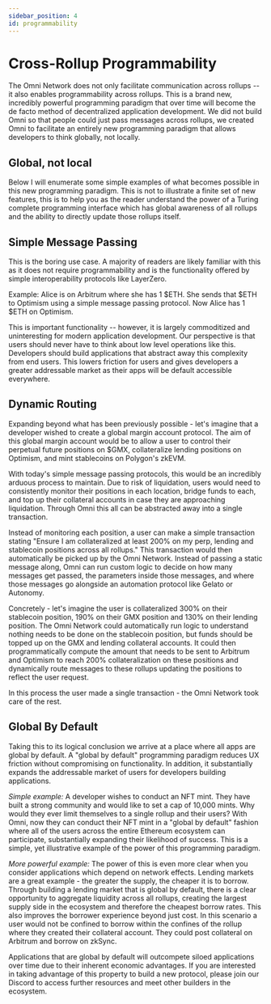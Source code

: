 ```yaml
---
sidebar_position: 4
id: programmability
---
```


# Cross-Rollup Programmability

The Omni Network does not only facilitate communication across rollups -- it also enables programmability across rollups. This is a brand new, incredibly powerful programming paradigm that over time will become the de facto method of decentralized application development. We did not build Omni so that people could just pass messages across rollups, we created Omni to facilitate an entirely new programming paradigm that allows developers to think globally, not locally.

## Global, not local

Below I will enumerate some simple examples of what becomes possible in this new programming paradigm. This is not to illustrate a finite set of new features, this is to help you as the reader understand the power of a Turing complete programming interface which has global awareness of all rollups and the ability to directly update those rollups itself.

## Simple Message Passing

This is the boring use case. A majority of readers are likely familiar with this as it does not require programmability and is the functionality offered by simple interoperability protocols like LayerZero.

Example: Alice is on Arbitrum where she has 1 \$ETH. She sends that \$ETH to Optimism using a simple message passing protocol. Now Alice has 1 \$ETH on Optimism.

This is important functionality -- however, it is largely commoditized and uninteresting for modern application development. Our perspective is that users should never have to think about low level operations like this. Developers should build applications that abstract away this complexity from end users. This lowers friction for users and gives developers a greater addressable market as their apps will be default accessible everywhere.

## Dynamic Routing

Expanding beyond what has been previously possible - let's imagine that a developer wished to create a global margin account protocol. The aim of this global margin account would be to allow a user to control their perpetual future positions on $GMX, collateralize lending positions on Optimism, and mint stablecoins on Polygon's zkEVM.

With today's simple message passing protocols, this would be an incredibly arduous process to maintain. Due to risk of liquidation, users would need to consistently monitor their positions in each location, bridge funds to each, and top up their collateral accounts in case they are approaching liquidation. Through Omni this all can be abstracted away into a single transaction.

Instead of monitoring each position, a user can make a simple transaction stating "Ensure I am collateralized at least 200% on my perp, lending and stablecoin positions across all rollups." This transaction would then automatically be picked up by the Omni Network. Instead of passing a static message along, Omni can run custom logic to decide on how many messages get passed, the parameters inside those messages, and where those messages go alongside an automation protocol like Gelato or Autonomy.

Concretely - let's imagine the user is collateralized 300% on their stablecoin position, 190% on their  GMX position and 130% on their lending position. The Omni Network could automatically run logic to understand nothing needs to be done on the stablecoin position, but funds should be topped up on the GMX and lending collateral accounts. It could then programmatically compute the amount that needs to be sent to Arbitrum and Optimism to reach 200% collateralization on these positions and dynamically route messages to these rollups updating the positions to reflect the user request.

In this process the user made a single transaction - the Omni Network took care of the rest.

## Global By Default

Taking this to its logical conclusion we arrive at a place where all apps are global by default. A "global by default" programming paradigm reduces UX friction without compromising on functionality. In addition, it substantially expands the addressable market of users for developers building applications.

_Simple example:_ A developer wishes to conduct an NFT mint. They have built a strong community and would like to set a cap of 10,000 mints. Why would they ever limit themselves to a single rollup and their users? With Omni, now they can conduct their NFT mint in a "global by default" fashion where all of the users across the entire Ethereum ecosystem can participate, substantially expanding their likelihood of success. This is a simple, yet illustrative example of the power of this programming paradigm.

_More powerful example:_ The power of this is even more clear when you consider applications which depend on network effects. Lending markets are a great example - the greater the supply, the cheaper it is to borrow. Through building a lending market that is global by default, there is a clear opportunity to aggregate liquidity across all rollups, creating the largest supply side in the ecosystem and therefore the cheapest borrow rates. This also improves the borrower experience beyond just cost. In this scenario a user would not be confined to borrow within the confines of the rollup where they created their collateral account. They could post collateral on Arbitrum and borrow on zkSync.

Applications that are global by default will outcompete siloed applications over time due to their inherent economic advantages. If you are interested in taking advantage of this property to build a new protocol, please join our Discord to access further resources and meet other builders in the ecosystem.
